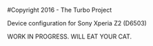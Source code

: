 #Copyright 2016 - The Turbo Project

Device configuration for Sony Xperia Z2 (D6503)

WORK IN PROGRESS. WILL EAT YOUR CAT.
